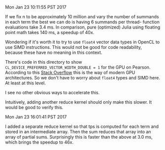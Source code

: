Mon Jan 23 10:11:55 PST 2017

If we fix n to be approximately 10 million and vary the number of summands
in each term the best we can do is having 6 summands per thread- function
evaluations take 3.4 ms. In comparison, pure (optimized) Julia using
floating point math takes 140 ms, a speedup of 40x.

Wondering if it's worth it to try to use `float4` vector data types in
OpenCL to use SIMD instructions. This would not be good for code
readability, because these have no meaning in this context. 

There's code in this directory to show
`CL_DEVICE_PREFERRED_VECTOR_WIDTH_DOUBLE = 1` for the GPU on Pearson.
According to this [Stack
Overflow](http://stackoverflow.com/a/23421180/2681019) this is the way of
modern GPU architectures. So we don't have to worry about `float4` types
and SIMD here. At least at this level.

I see no other obvious ways to accelerate this.

Intuitively, adding another reduce kernel should only make this slower. It
would be good to verify this.

Mon Jan 23 16:01:41 PST 2017

I added a separate reduce kernel so that tps is computed for each
term and stored in an intermediate array. Then the sum reduces that array
into an array of partial sums. Surprisingly this is faster than the above
at 3.0 ms, which brings the speedup to 46x.
